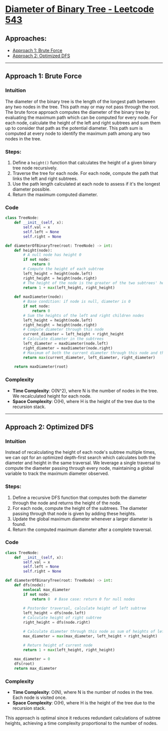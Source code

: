 # [Diameter of Binary Tree - Leetcode 543](https://leetcode.com/problems/diameter-of-binary-tree/)

## Approaches:
- [Approach 1: Brute Force](#approach-1-brute-force)
- [Approach 2: Optimized DFS](#approach-2-optimized-dfs)

---

## Approach 1: Brute Force

### Intuition
The diameter of the binary tree is the length of the longest path between any two nodes in the tree. This path may or may not pass through the root. The brute force approach computes the diameter of the binary tree by evaluating the maximum path which can be computed for every node. For each node, calculate the height of the left and right subtrees and sum them up to consider that path as the potential diameter. This path sum is computed at every node to identify the maximum path among any two nodes in the tree.

### Steps:
1. Define a `height()` function that calculates the height of a given binary tree node recursively.
2. Traverse the tree for each node. For each node, compute the path that links the left and right subtrees.
3. Use the path length calculated at each node to assess if it's the longest diameter possible.
4. Return the maximum computed diameter.

### Code
```python
class TreeNode:
    def __init__(self, x):
        self.val = x
        self.left = None
        self.right = None

def diameterOfBinaryTree(root: TreeNode) -> int:
    def height(node):
        # A null node has height 0
        if not node:
            return 0
        # Compute the height of each subtree
        left_height = height(node.left)
        right_height = height(node.right)
        # The height of the node is the greater of the two subtrees' heights plus one for the current node
        return 1 + max(left_height, right_height)
    
    def maxDiameter(node):
        # Base condition: if node is null, diameter is 0
        if not node:
            return 0
        # Sum the heights of the left and right children nodes
        left_height = height(node.left)
        right_height = height(node.right)
        # Compute diameter through this node
        current_diameter = left_height + right_height
        # Calculate diameter in the subtrees
        left_diameter = maxDiameter(node.left)
        right_diameter = maxDiameter(node.right)
        # Maximum of both the current diameter through this node and the maximum child diameter
        return max(current_diameter, left_diameter, right_diameter)
    
    return maxDiameter(root)
```

### Complexity
- **Time Complexity**: O(N^2), where N is the number of nodes in the tree. We recalculated height for each node.
- **Space Complexity**: O(H), where H is the height of the tree due to the recursion stack.

---

## Approach 2: Optimized DFS

### Intuition
Instead of recalculating the height of each node's subtree multiple times, we can opt for an optimized depth-first search which calculates both the diameter and height in the same traversal. We leverage a single traversal to compute the diameter passing through every node, maintaining a global variable to track the maximum diameter observed.

### Steps:
1. Define a recursive DFS function that computes both the diameter through the node and returns the height of the node.
2. For each node, compute the height of the subtrees. The diameter passing through that node is given by adding these heights.
3. Update the global maximum diameter whenever a larger diameter is found.
4. Return the computed maximum diameter after a complete traversal.

### Code
```python
class TreeNode:
    def __init__(self, x):
        self.val = x
        self.left = None
        self.right = None

def diameterOfBinaryTree(root: TreeNode) -> int:
    def dfs(node):
        nonlocal max_diameter
        if not node:
            return 0  # Base case: return 0 for null nodes
        
        # Postorder traversal, calculate height of left subtree
        left_height = dfs(node.left)
        # Calculate height of right subtree
        right_height = dfs(node.right)

        # Calculate diameter through this node as sum of heights of left and right
        max_diameter = max(max_diameter, left_height + right_height)

        # Return height of current node
        return 1 + max(left_height, right_height)
    
    max_diameter = 0
    dfs(root)
    return max_diameter
```

### Complexity
- **Time Complexity**: O(N), where N is the number of nodes in the tree. Each node is visited once.
- **Space Complexity**: O(H), where H is the height of the tree due to the recursion stack.

This approach is optimal since it reduces redundant calculations of subtree heights, achieving a time complexity proportional to the number of nodes.


